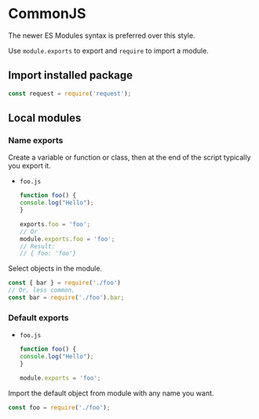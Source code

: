 # CommonJS

The newer ES Modules syntax is preferred over this style.

Use `module.exports` to export and `require` to import a module.


## Import installed package

```javascript
const request = require('request');
```


## Local modules

### Name exports

Create a variable or function or class, then at the end of the script typically you export it.

- `foo.js`
    ```javascript
    function foo() {
    console.log("Hello");
    }

    exports.foo = 'foo';
    // Or
    module.exports.foo = 'foo';
    // Result:
    // { foo: 'foo'}
    ```

Select objects in the module.

```javascript
const { bar } = require('./foo')
// Or, less common.
const bar = require('./foo').bar;
```

### Default exports

- `foo.js`
    ```javascript
    function foo() {
    console.log("Hello");
    }

    module.exports = 'foo';
    ```

Import the default object from module with any name you want.

```javascript
const foo = require('./foo');
```

